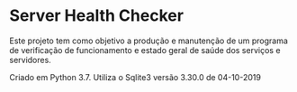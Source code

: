 # Server Health Checker

Este projeto tem como objetivo a produção e manutenção de um programa de verificação de
funcionamento e estado geral de saúde dos serviços e servidores.

Criado em Python 3.7.
Utiliza o Sqlite3 versão 3.30.0 de 04-10-2019
